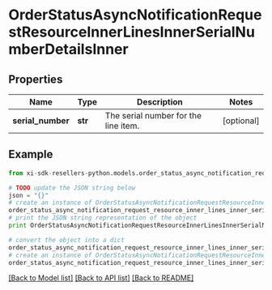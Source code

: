 # OrderStatusAsyncNotificationRequestResourceInnerLinesInnerSerialNumberDetailsInner


## Properties

Name | Type | Description | Notes
------------ | ------------- | ------------- | -------------
**serial_number** | **str** | The serial number for the line item.                   | [optional] 

## Example

```python
from xi-sdk-resellers-python.models.order_status_async_notification_request_resource_inner_lines_inner_serial_number_details_inner import OrderStatusAsyncNotificationRequestResourceInnerLinesInnerSerialNumberDetailsInner

# TODO update the JSON string below
json = "{}"
# create an instance of OrderStatusAsyncNotificationRequestResourceInnerLinesInnerSerialNumberDetailsInner from a JSON string
order_status_async_notification_request_resource_inner_lines_inner_serial_number_details_inner_instance = OrderStatusAsyncNotificationRequestResourceInnerLinesInnerSerialNumberDetailsInner.from_json(json)
# print the JSON string representation of the object
print OrderStatusAsyncNotificationRequestResourceInnerLinesInnerSerialNumberDetailsInner.to_json()

# convert the object into a dict
order_status_async_notification_request_resource_inner_lines_inner_serial_number_details_inner_dict = order_status_async_notification_request_resource_inner_lines_inner_serial_number_details_inner_instance.to_dict()
# create an instance of OrderStatusAsyncNotificationRequestResourceInnerLinesInnerSerialNumberDetailsInner from a dict
order_status_async_notification_request_resource_inner_lines_inner_serial_number_details_inner_form_dict = order_status_async_notification_request_resource_inner_lines_inner_serial_number_details_inner.from_dict(order_status_async_notification_request_resource_inner_lines_inner_serial_number_details_inner_dict)
```
[[Back to Model list]](../README.md#documentation-for-models) [[Back to API list]](../README.md#documentation-for-api-endpoints) [[Back to README]](../README.md)


